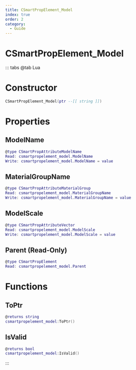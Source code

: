 ```yaml
---
title: CSmartPropElement_Model
index: true
order: 2
category:
  - Guide
---
```


# CSmartPropElement_Model

::: tabs
@tab Lua
# Constructor
```lua
CSmartPropElement_Model(ptr --[[ string ]])
```
# Properties
## ModelName 
```lua
@type CSmartPropAttributeModelName
Read: csmartpropelement_model.ModelName
Write: csmartpropelement_model.ModelName = value
```
## MaterialGroupName 
```lua
@type CSmartPropAttributeMaterialGroup
Read: csmartpropelement_model.MaterialGroupName
Write: csmartpropelement_model.MaterialGroupName = value
```
## ModelScale 
```lua
@type CSmartPropAttributeVector
Read: csmartpropelement_model.ModelScale
Write: csmartpropelement_model.ModelScale = value
```
## Parent (Read-Only)
```lua
@type CSmartPropElement
Read: csmartpropelement_model.Parent
```
# Functions
## ToPtr
```lua
@returns string
csmartpropelement_model:ToPtr()
```
## IsValid
```lua
@returns bool
csmartpropelement_model:IsValid()
```

:::